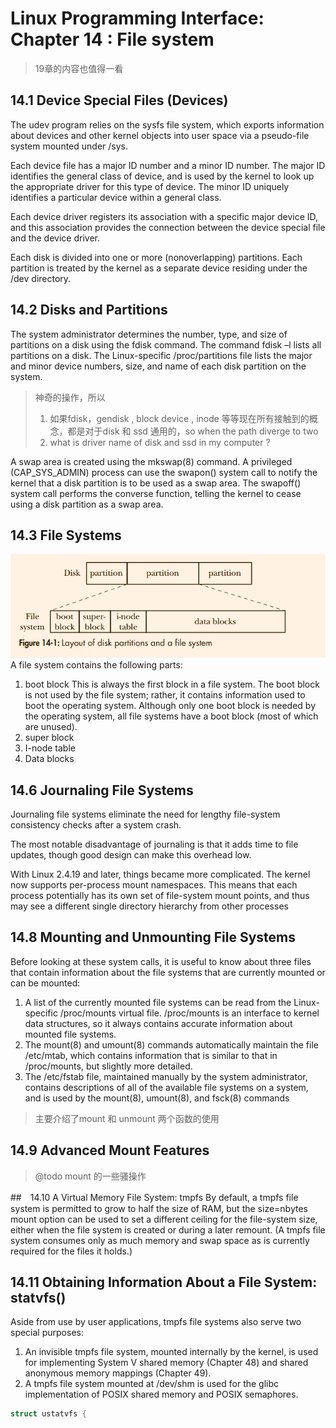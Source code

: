# Linux Programming Interface: Chapter 14 : File system
> 19章的内容也值得一看

## 14.1 Device Special Files (Devices)
The udev program relies on the sysfs file system, which
exports information about devices and other kernel objects into user space via a
pseudo-file system mounted under /sys.

Each device file has a major ID number and a minor ID number. The major ID identifies the general class of device, and is used by the kernel to look up the appropriate
driver for this type of device. The minor ID uniquely identifies a particular device
within a general class. 

Each device driver registers its association
with a specific major device ID, and this association provides the connection
between the device special file and the device driver. 

Each disk is divided into one or more (nonoverlapping) partitions. Each partition is
treated by the kernel as a separate device residing under the /dev directory.

## 14.2 Disks and Partitions
The system administrator determines the number, type, and size of partitions
on a disk using the fdisk command. The command fdisk –l lists all partitions on
a disk. The Linux-specific /proc/partitions file lists the major and minor device
numbers, size, and name of each disk partition on the system.
> 神奇的操作，所以
> 1. 如果fdisk，gendisk , block device , inode 等等现在所有接触到的概念，都是对于disk 和 ssd 通用的，so when the path diverge to two
> 2. what is driver name of disk and ssd in my computer ?

A swap area is created using the mkswap(8) command. A privileged (CAP_SYS_ADMIN)
process can use the swapon() system call to notify the kernel that a disk partition is
to be used as a swap area. The swapoff() system call performs the converse function,
telling the kernel to cease using a disk partition as a swap area.


## 14.3 File Systems

![](../img/14-1.png)
A file system contains the following parts:
1. boot block
This is always the first block in a file system. The boot block is not
used by the file system; rather, it contains information used to boot the operating system. Although only one boot block is needed by the operating system,
all file systems have a boot block (most of which are unused).
2. super block
3. I-node table
4. Data blocks


## 14.6 Journaling File Systems
Journaling file systems eliminate the need for lengthy file-system consistency checks after a system crash.

The most notable disadvantage of journaling is that it adds time to file updates,
though good design can make this overhead low.

With Linux 2.4.19 and later, things became more complicated. The kernel
now supports per-process mount namespaces. This means that each process
potentially has its own set of file-system mount points, and thus may see a different single directory hierarchy from other processes

## 14.8 Mounting and Unmounting File Systems
Before looking at these system calls, it is useful to know about three files that
contain information about the file systems that are currently mounted or can be
mounted:
1. A list of the currently mounted file systems can be read from the Linux-specific
/proc/mounts virtual file. /proc/mounts is an interface to kernel data structures, so
it always contains accurate information about mounted file systems.
2. The mount(8) and umount(8) commands automatically maintain the file /etc/mtab,
which contains information that is similar to that in /proc/mounts, but slightly
more detailed.
3. The /etc/fstab file, maintained manually by the system administrator, contains
descriptions of all of the available file systems on a system, and is used by the
mount(8), umount(8), and fsck(8) commands

> 主要介绍了mount 和 unmount 两个函数的使用

## 14.9 Advanced Mount Features
> @todo mount 的一些骚操作

##　14.10 A Virtual Memory File System: tmpfs
By default, a tmpfs file system is permitted to grow to half the size of RAM, but
the size=nbytes mount option can be used to set a different ceiling for the file-system
size, either when the file system is created or during a later remount. (A tmpfs file
system consumes only as much memory and swap space as is currently required for
the files it holds.)

## 14.11 Obtaining Information About a File System: statvfs()
Aside from use by user applications, tmpfs file systems also serve two special
purposes:
1. An invisible tmpfs file system, mounted internally by the kernel, is used for
implementing System V shared memory (Chapter 48) and shared anonymous
memory mappings (Chapter 49).
2. A tmpfs file system mounted at /dev/shm is used for the glibc implementation of
POSIX shared memory and POSIX semaphores.
```c
struct ustatvfs {
```

